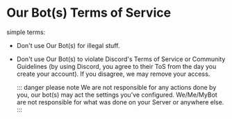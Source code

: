# Our Bot(s) Terms of Service

simple terms:

- Don't use Our Bot(s) for illegal stuff.

- Don't use Our Bot(s) to violate Discord's Terms of Service or Community Guidelines (by using Discord, you agree to their ToS from the day you create your account). If you disagree, we may remove your access.

  ::: danger please note
  We are not responsible for any actions done by you, our bot(s) may act the settings you’ve configured. We/Me/MyBot are not responsible for what was done on your Server or anywhere else.
  :::
